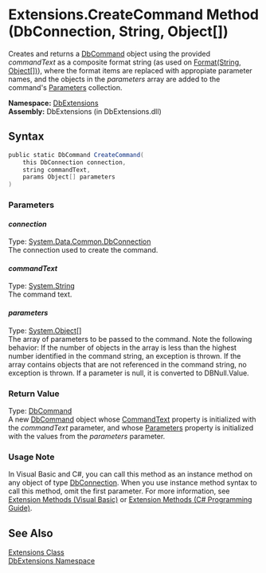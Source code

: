 Extensions.CreateCommand Method (DbConnection, String, Object[])
================================================================
Creates and returns a [DbCommand][1] object using the provided *commandText* as a composite format string (as used on [Format(String, Object[])][2]), where the format items are replaced with appropiate parameter names, and the objects in the *parameters* array are added to the command's [Parameters][3] collection.

**Namespace:** [DbExtensions][4]  
**Assembly:** DbExtensions (in DbExtensions.dll)

Syntax
------

```csharp
public static DbCommand CreateCommand(
	this DbConnection connection,
	string commandText,
	params Object[] parameters
)
```

### Parameters

#### *connection*
Type: [System.Data.Common.DbConnection][5]  
The connection used to create the command.

#### *commandText*
Type: [System.String][6]  
The command text.

#### *parameters*
Type: [System.Object][7][]  
The array of parameters to be passed to the command. Note the following behavior: If the number of objects in the array is less than the highest number identified in the command string, an exception is thrown. If the array contains objects that are not referenced in the command string, no exception is thrown. If a parameter is null, it is converted to DBNull.Value.

### Return Value
Type: [DbCommand][1]  
 A new [DbCommand][1] object whose [CommandText][8] property is initialized with the *commandText* parameter, and whose [Parameters][3] property is initialized with the values from the *parameters* parameter. 
### Usage Note
In Visual Basic and C#, you can call this method as an instance method on any object of type [DbConnection][5]. When you use instance method syntax to call this method, omit the first parameter. For more information, see [Extension Methods (Visual Basic)][9] or [Extension Methods (C# Programming Guide)][10].

See Also
--------
[Extensions Class][11]  
[DbExtensions Namespace][4]  

[1]: http://msdn.microsoft.com/en-us/library/852d01k6
[2]: http://msdn.microsoft.com/en-us/library/b1csw23d
[3]: http://msdn.microsoft.com/en-us/library/9czdkzd1
[4]: ../README.md
[5]: http://msdn.microsoft.com/en-us/library/c790zwhc
[6]: http://msdn.microsoft.com/en-us/library/s1wwdcbf
[7]: http://msdn.microsoft.com/en-us/library/e5kfa45b
[8]: http://msdn.microsoft.com/en-us/library/9d2hk99t
[9]: http://msdn.microsoft.com/en-us/library/bb384936.aspx
[10]: http://msdn.microsoft.com/en-us/library/bb383977.aspx
[11]: README.md